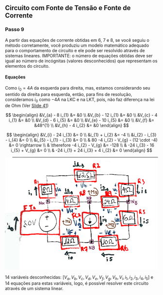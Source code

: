 ## Circuito com Fonte de Tensão e Fonte de Corrente

<div class="grid-50-50">

<div class="grid-element small">

### Passo 9

A partir das equações de corrente obtidas em 6, 7 e 8, se você seguiu o método corretamente, você produziu um modelo matemático adequado para o comportamento de circuito e ele pode ser resolvido através de sistemas lineares. IMPORTANTE: o número de equações obtidas deve ser igual ao número de incógnitas (valores desconhecidos) que representam os elementos do circuito.

#### Equações

Como $i_{0} = 4A$ da esquerda para direita, mas, estamos considerando seu sentido da direita para esquerda, então, para fins de resolução, consideramos $i_{0}$ como $-4A$ na LKC e na LKT, pois, não faz diferença na lei de Ohm (Ver [Slide 41](#41))

<div class="grid-50-50">

<div class="grid-element">

$$
\begin{align}
&V_{a} - 8 i_{1} &= &0 \\
&V_{b} - 12 i_{1} &= &0 \\
&V_{c} - 4 i_{1} &= &0 \\
&V_{d} - 6 i_{5} &= &0 \\
&V_{e} - 10 i_{5} &= &0 \\
&V_{f} &= &48^{1} \\
&V_{h} - 4 i_{2} &= &0
\end{align}
$$

</div>
<div class="grid-element">

$$
\begin{align}
&V_{i} - 24 i_{3} &= 0 \\
&i_{1} + i_{2} &= -4 \\
&i_{2} - i_{3} - i_{4} &= 0 \\
&i_{5} - i_{1} - i_{3} &= 0 \\
& 80 -4 i_{2} - V_{g} - (12 \cdot -4) &= 0 \rightarrow \\
& \therefore -4 i_{2} - V_{g} &= -128 \\
& -24 i_{3} - 16 i_{5} + V_{g} &= 0 \\
& -24 i_{1} + 24 i_{3} + 4 i_{2} &= 0
\end{align}
$$

</div>
</div>

</div>

<div class="grid-element small" style="margin: auto;">

<!-- _class: transparent -->
![](./img/circuito_2_5.png)

14 variáveis desconhecidas: $[V_{a}, V_{b}, V_{c}, V_{d}, V_{e}, V_{f}, V_{g}, V_{h}, V_{i}, i_{1}, i_{2}, i_{3}, i_{4}, i_{5}]$ e 14 equações para estas variáveis, logo, é possível resolver este circuito através de um sistema linear.

</div>

</div>
